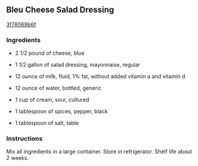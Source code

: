 ## Bleu Cheese Salad Dressing

[3f78069b6f](http://www.food.com/recipe/bleu-cheese-salad-dressing-192601)

### Ingredients

 - 2 1/2 pound of cheese, blue

 - 1 1/2 gallon of salad dressing, mayonnaise, regular

 - 12 ounce of milk, fluid, 1% fat, without added vitamin a and vitamin d

 - 12 ounce of water, bottled, generic

 - 1 cup of cream, sour, cultured

 - 1 tablespoon of spices, pepper, black

 - 1 tablespoon of salt, table

### Instructions

Mix all ingredients in a large container. Store in refrigerator. Shelf life about 2 weeks.